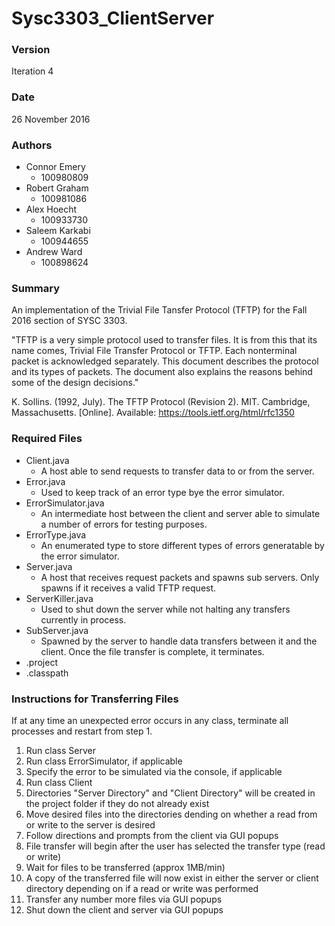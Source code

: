 # Sysc3303_ClientServer

### Version
Iteration 4

### Date
26 November 2016

### Authors
- Connor Emery
  - 100980809
- Robert Graham
  - 100981086
- Alex Hoecht
  - 100933730
- Saleem Karkabi
  - 100944655
- Andrew Ward
  - 100898624

### Summary
An implementation of the Trivial File Tansfer Protocol (TFTP) for the Fall 2016 section of SYSC 3303.

"TFTP is a very simple protocol used to transfer files. It is from this that its name comes, Trivial File Transfer Protocol or TFTP. Each nonterminal packet is acknowledged separately. This document describes the protocol and its types of packets. The document also explains the reasons behind some of the design decisions."

K. Sollins. (1992, July). The TFTP Protocol (Revision 2). MIT. Cambridge, Massachusetts. [Online]. Available: https://tools.ietf.org/html/rfc1350

### Required Files
- Client.java
  - A host able to send requests to transfer data to or from the server.
- Error.java
  - Used to keep track of an error type bye the error simulator.
- ErrorSimulator.java
  - An intermediate host between the client and server able to simulate a number of errors for testing purposes.
- ErrorType.java
  - An enumerated type to store different types of errors generatable by the error simulator.
- Server.java
  - A host that receives request packets and spawns sub servers. Only spawns if it receives a valid TFTP request.
- ServerKiller.java
  - Used to shut down the server while not halting any transfers currently in process.
- SubServer.java
  - Spawned by the server to handle data transfers between it and the client. Once the file transfer is complete, it terminates.
- .project
- .classpath

### Instructions for Transferring Files
If at any time an unexpected error occurs in any class, terminate all processes and restart from step 1.

1. Run class Server
2. Run class ErrorSimulator, if applicable
3. Specify the error to be simulated via the console, if applicable
4. Run class Client
5. Directories "Server Directory" and "Client Directory" will be created in the project folder if they do not already exist
6. Move desired files into the directories dending on whether a read from or write to the server is desired
7. Follow directions and prompts from the client via GUI popups
8. File transfer will begin after the user has selected the transfer type (read or write)
9. Wait for files to be transferred (approx 1MB/min)
10. A copy of the transferred file will now exist in either the server or client directory depending on if a read or write was performed
11. Transfer any number more files via GUI popups
12. Shut down the client and server via GUI popups
